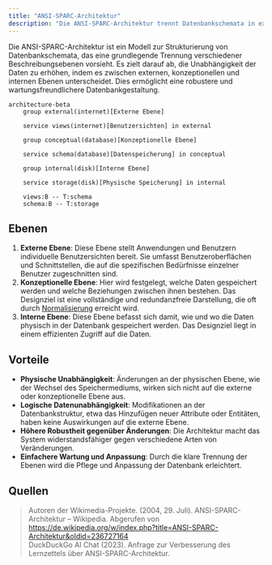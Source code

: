 ```yaml
---
title: "ANSI-SPARC-Architektur"
description: "Die ANSI-SPARC-Architektur trennt Datenbankschemata in externe, konzeptionelle und interne Ebene, um die Datenunabhängigkeit zu verbessern. Die externe Ebene bietet individuelle Benutzersichten, die konzeptionelle Ebene speichert Daten strukturiert und redundanzfrei, und die interne Ebene handhabt die physische Speicherung. Dies fördert Robustheit und erleichtert Wartung und Anpassung."
---
```


Die ANSI-SPARC-Architektur ist ein Modell zur Strukturierung von Datenbankschemata, das eine grundlegende Trennung verschiedener Beschreibungsebenen vorsieht. Es zielt darauf ab, die Unabhängigkeit der Daten zu erhöhen, indem es zwischen externen, konzeptionellen und internen Ebenen unterscheidet. Dies ermöglicht eine robustere und wartungsfreundlichere Datenbankgestaltung.

```mermaid
architecture-beta
    group external(internet)[Externe Ebene]

    service views(internet)[Benutzersichten] in external

    group conceptual(database)[Konzeptionelle Ebene]

    service schema(database)[Datenspeicherung] in conceptual

    group internal(disk)[Interne Ebene]

    service storage(disk)[Physische Speicherung] in internal

    views:B -- T:schema
    schema:B -- T:storage
```

## Ebenen

1. **Externe Ebene**: Diese Ebene stellt Anwendungen und Benutzern individuelle Benutzersichten bereit. Sie umfasst Benutzeroberflächen und Schnittstellen, die auf die spezifischen Bedürfnisse einzelner Benutzer zugeschnitten sind.
2. **Konzeptionelle Ebene**: Hier wird festgelegt, welche Daten gespeichert werden und welche Beziehungen zwischen ihnen bestehen. Das Designziel ist eine vollständige und redundanzfreie Darstellung, die oft durch [Normalisierung](/open-fidup/lerninhalte/normalisierung) erreicht wird.
3. **Interne Ebene**: Diese Ebene befasst sich damit, wie und wo die Daten physisch in der Datenbank gespeichert werden. Das Designziel liegt in einem effizienten Zugriff auf die Daten.

## Vorteile

- **Physische Unabhängigkeit**: Änderungen an der physischen Ebene, wie der Wechsel des Speichermediums, wirken sich nicht auf die externe oder konzeptionelle Ebene aus.
- **Logische Datenunabhängigkeit**: Modifikationen an der Datenbankstruktur, etwa das Hinzufügen neuer Attribute oder Entitäten, haben keine Auswirkungen auf die externe Ebene.
- **Höhere Robustheit gegenüber Änderungen**: Die Architektur macht das System widerstandsfähiger gegen verschiedene Arten von Veränderungen.
- **Einfachere Wartung und Anpassung**: Durch die klare Trennung der Ebenen wird die Pflege und Anpassung der Datenbank erleichtert.

## Quellen

> Autoren der Wikimedia-Projekte. (2004, 29. Juli). ANSI-SPARC-Architektur – Wikipedia. Abgerufen von https://de.wikipedia.org/w/index.php?title=ANSI-SPARC-Architektur&oldid=236727164  
> DuckDuckGo AI Chat (2023). Anfrage zur Verbesserung des Lernzettels über ANSI-SPARC-Architektur.